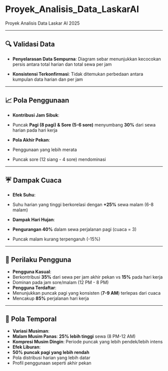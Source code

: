# Proyek_Analisis_Data_LaskarAI
Proyek Analisis Data Laskar AI 2025

---

## 🔍 Validasi Data
- **Penyelarasan Data Sempurna**: Diagram sebar menunjukkan kecocokan persis antara total harian dan total sewa per jam

- **Konsistensi Terkonfirmasi**: Tidak ditemukan perbedaan antara kumpulan data harian dan per jam

---

## 📈 Pola Penggunaan
- **Kontribusi Jam Sibuk**: 
- Puncak **Pagi (8 pagi) & Sore (5-6 sore)** menyumbang **30%** dari sewa harian pada hari kerja

- **Pola Akhir Pekan**: 
- Penggunaan yang lebih merata

- Puncak sore (12 siang - 4 sore) mendominasi

---

## ☔ Dampak Cuaca
- **Efek Suhu**: 
- Suhu harian yang tinggi berkorelasi dengan **+25%** sewa malam (6-8 malam)

- **Dampak Hari Hujan**:
- **Pengurangan 40%** dalam sewa perjalanan pagi (cuaca = 3) 
- Puncak malam kurang terpengaruh (-15%) 

---

## 👥 Perilaku Pengguna
- **Pengguna Kasual**: 
- Berkontribusi **35%** dari sewa per jam akhir pekan vs **15%** pada hari kerja 
- Dominan pada jam sore/malam (12 PM - 8 PM) 
- **Pengguna Terdaftar**: 
- Menunjukkan puncak pagi yang konsisten (**7-9 AM**) terlepas dari cuaca 
- Mencakup **85%** perjalanan hari kerja 

---

## 📅 Pola Temporal
- **Variasi Musiman**: 
- **Malam Musim Panas**: **25% lebih tinggi** sewa (8 PM-12 AM) 
- **Kompresi Musim Dingin**: Periode puncak yang lebih pendek/lebih intens 
- **Efek Liburan**: 
- **50% puncak pagi yang lebih rendah** 
- Pola distribusi harian yang lebih datar 
- Profil penggunaan seperti akhir pekan
